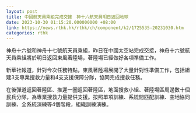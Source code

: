 ```yaml
---
layout: post
title: 中國航天員乘組完成交接　神十六航天員明日返回地球
date: 2023-10-30 01:15:20.000000000 +08:00
link: https://news.rthk.hk/rthk/ch/component/k2/1725535-20231030.htm
categories: rthk
---
```


神舟十六號和神舟十七號航天員乘組，昨日在中國太空站完成交接，神舟十六號航天員乘組將於明日返回東風著陸場，著陸場已經做好各項準備工作。

新華社報道，針對今次任務特點，東風著陸場展開了大量針對性準備工作，包括組建3支專業搜救力量和4支支援保障分隊，協同完成搜救任務。

在後彈道返回著陸區、推遲一圈返回著陸區，地面搜救小組、著陸場區周邊數十個民兵分隊，為專業搜救力量提供支援。按照單項訓練、系統間匹配訓練、空地協同訓練、全系統演練等4個階段，組織訓練演練。
